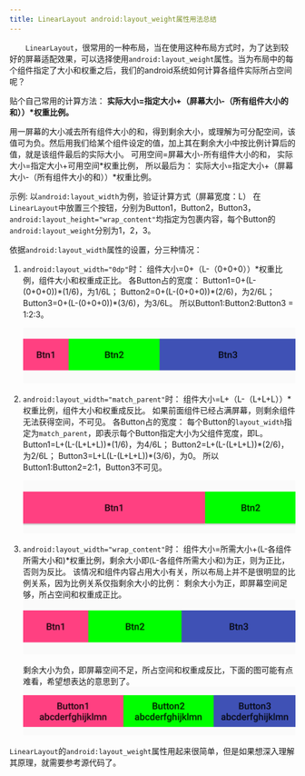 ```yaml
---
title: LinearLayout android:layout_weight属性用法总结
---
```


&emsp;&emsp;`LinearLayout`，很常用的一种布局，当在使用这种布局方式时，为了达到较好的屏幕适配效果，可以选择使用`android:layout_weight`属性。当为布局中的每个组件指定了大小和权重之后，我们的android系统如何计算各组件实际所占空间呢？
<!--more-->
贴个自己常用的计算方法：
**实际大小=指定大小+（屏幕大小-（所有组件大小的和））\*权重比例。**

用一屏幕的大小减去所有组件大小的和，得到剩余大小，或理解为可分配空间，该值可为负。然后用我们给某个组件设定的值，加上其在剩余大小中按比例计算后的值，就是该组件最后的实际大小。
可用空间=屏幕大小-所有组件大小的和，
实际大小=指定大小+可用空间\*权重比例，
所以最后为：
实际大小=指定大小+（屏幕大小-（所有组件大小的和））*权重比例。

示例:
以`android:layout_width`为例，验证计算方式（屏幕宽度：L）
在`LinearLayout`中放置三个按钮，分别为Button1，Button2，Button3，`android:layout_height="wrap_content"`均指定为包裹内容，每个Button的`android:layout_weight`分别为1，2，3。

依据`android:layout_width`属性的设置，分三种情况：
1. `android:layout_width="0dp"`时：
组件大小=0+（L-（0+0+0））\*权重比例，组件大小和权重成正比。
各Button占的宽度：
Button1=0+(L-(0+0+0))\*(1/6)，为1/6L；
Button2=0+(L-(0+0+0))\*(2/6)，为2/6L；
Button3=0+(L-(0+0+0))\*(3/6)，为3/6L。
所以Button1:Button2:Button3 = 1:2:3。

    ![layout_width="0dp"][]

2. `android:layout_width="match_parent"`时：
组件大小=L+（L-（L+L+L））\*权重比例，组件大小和权重成反比。
如果前面组件已经占满屏幕，则剩余组件无法获得空间，不可见。
各Button占的宽度：
每个Button的`layout_width`指定为`match_parent`，即表示每个Button指定大小为父组件宽度，即L。
Button1=L+(L-(L+L+L))\*(1/6)，为4/6L；
Button2=L+(L-(L+L+L))\*(2/6)，为2/6L；
Button3=L+L(L-(L+L+L))\*(3/6)，为0。
所以Button1:Button2=2:1，Button3不可见。

    ![layout_width="match_parent"][]


3. `android:layout_width="wrap_content"`时：
组件大小=所需大小+(L-各组件所需大小和)\*权重比例，剩余大小即(L-各组件所需大小和)为正，则为正比，否则为反比。
该情况和组件内容占用大小有关，所以布局上并不是很明显的比例关系，因为比例关系仅指剩余大小的比例：
    剩余大小为正，即屏幕空间足够，所占空间和权重成正比。
    ![layout_width="wrap_content" enough][]

    剩余大小为负，即屏幕空间不足，所占空间和权重成反比，下面的图可能有点难看，希望想表达的意思到了。
    ![layout_width="wrap_content" less][]

`LinearLayout`的`android:layout_weight`属性用起来很简单，但是如果想深入理解其原理，就需要参考源代码了。

[layout_width="0dp"]: linearLayout/width_0.png "0 dp"
[layout_width="match_parent"]: linearLayout/width_match.png "match_parent"
[layout_width="wrap_content" enough]: linearLayout/width_enough.png "wrap_content enough"
[layout_width="wrap_content" less]: linearLayout/width_less.png "wrap_content less"
